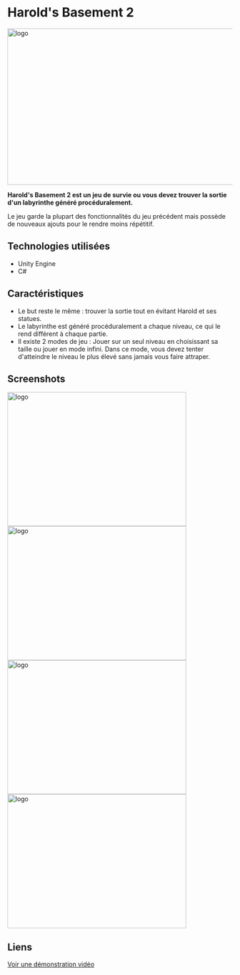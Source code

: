 # Harold's Basement 2

<img class="img-fluid" src="https://helisoya.github.io/Portfolio/assets/img/portfolio/HB2.png" alt="logo" height=350 width=600>

**Harold's Basement 2 est un jeu de survie ou vous devez trouver la sortie d'un labyrinthe généré procéduralement.**

Le jeu garde la plupart des fonctionnalités du jeu précédent mais possède de nouveaux ajouts pour le rendre moins répétitif. 

## Technologies utilisées
- Unity Engine
- C#

## Caractéristiques
- Le but reste le même : trouver la sortie tout en évitant Harold et ses statues.
- Le labyrinthe est généré procéduralement a chaque niveau, ce qui le rend différent à chaque partie.
- Il existe 2 modes de jeu : Jouer sur un seul niveau en choisissant sa taille ou jouer en mode infini. Dans ce mode, vous devez tenter d'atteindre le niveau le plus élevé sans jamais vous faire attraper. 

## Screenshots

<div>
<img class="img-fluid" src="https://helisoya.github.io/Portfolio/assets/img/screenshots/HaroldBasement2/1.png" alt="logo" height=300 width=400>
<img class="img-fluid" src="https://helisoya.github.io/Portfolio/assets/img/screenshots/HaroldBasement2/2.png" alt="logo" height=300 width=400>
<img class="img-fluid" src="https://helisoya.github.io/Portfolio/assets/img/screenshots/HaroldBasement2/3.png" alt="logo" height=300 width=400>
<img class="img-fluid" src="https://helisoya.github.io/Portfolio/assets/img/screenshots/HaroldBasement2/4.png" alt="logo" height=300 width=400>
</div>


## Liens

<a class="btn btn-primary" href="https://helisoya.github.io/Portfolio/assets/video/HB2.mp4">Voir une démonstration vidéo</a>

